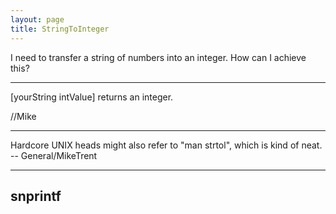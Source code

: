 ```yaml
---
layout: page
title: StringToInteger
---
```


I need to transfer a string of numbers into an integer. How can I achieve this?

----

[yourString intValue] returns an integer.

//Mike

----

Hardcore UNIX heads might also refer to "man strtol", which is kind of neat. -- General/MikeTrent

----
snprintf
----
